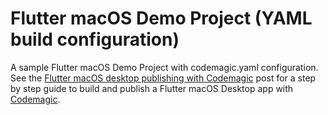 # Flutter macOS Demo Project (YAML build configuration)

A sample Flutter macOS Demo Project with codemagic.yaml configuration. See the [Flutter macOS desktop publishing with Codemagic](https://blog.codemagic.io/macos-desktop-publishing-with-codemagic/) post for a step by step guide to build and publish a Flutter macOS Desktop app with [Codemagic](https://codemagic.io).
